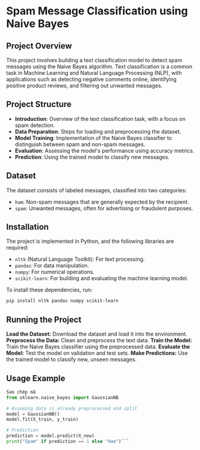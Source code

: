 # Spam Message Classification using Naive Bayes

## Project Overview
This project involves building a text classification model to detect spam messages using the Naive Bayes algorithm. Text classification is a common task in Machine Learning and Natural Language Processing (NLP), with applications such as detecting negative comments online, identifying positive product reviews, and filtering out unwanted messages.

## Project Structure
- **Introduction**: Overview of the text classification task, with a focus on spam detection.
- **Data Preparation**: Steps for loading and preprocessing the dataset.
- **Model Training**: Implementation of the Naive Bayes classifier to distinguish between spam and non-spam messages.
- **Evaluation**: Assessing the model's performance using accuracy metrics.
- **Prediction**: Using the trained model to classify new messages.

## Dataset
The dataset consists of labeled messages, classified into two categories: 
- `ham`: Non-spam messages that are generally expected by the recipient.
- `spam`: Unwanted messages, often for advertising or fraudulent purposes.

## Installation
The project is implemented in Python, and the following libraries are required:
- `nltk` (Natural Language Toolkit): For text processing.
- `pandas`: For data manipulation.
- `numpy`: For numerical operations.
- `scikit-learn`: For building and evaluating the machine learning model.

To install these dependencies, run:
```bash
pip install nltk pandas numpy scikit-learn
```
## Running the Project
**Load the Dataset:** Download the dataset and load it into the environment.
**Preprocess the Data:** Clean and preprocess the text data.
**Train the Model:** Train the Naive Bayes classifier using the preprocessed data.
**Evaluate the Model:** Test the model on validation and test sets.
**Make Predictions:** Use the trained model to classify new, unseen messages.
## Usage Example
```python
Sao chép mã
from sklearn.naive_bayes import GaussianNB

# Assuming data is already preprocessed and split
model = GaussianNB()
model.fit(X_train, y_train)

# Prediction
prediction = model.predict(X_new)
print("Spam" if prediction == 1 else "Ham")```
